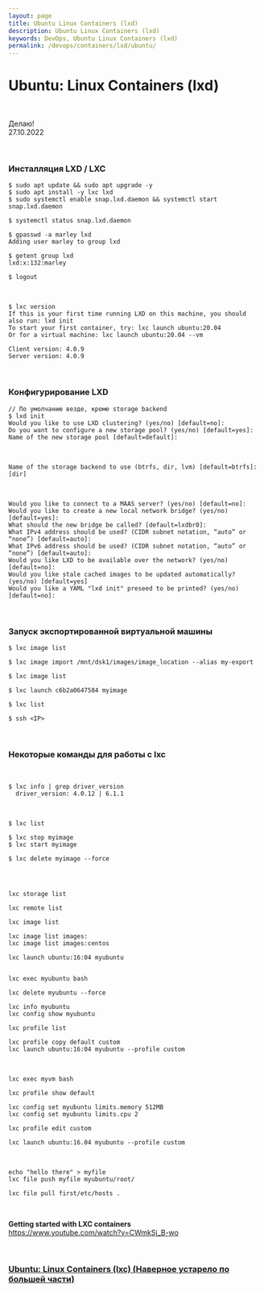 ```yaml
---
layout: page
title: Ubuntu Linux Containers (lxd)
description: Ubuntu Linux Containers (lxd)
keywords: DevOps, Ubuntu Linux Containers (lxd)
permalink: /devops/containers/lxd/ubuntu/
---
```


# Ubuntu: Linux Containers (lxd)

<br/>

Делаю!  
27.10.2022

<br/>

### Инсталляция LXD / LXC

```
$ sudo apt update && sudo apt upgrade -y
$ sudo apt install -y lxc lxd
$ sudo systemctl enable snap.lxd.daemon && systemctl start snap.lxd.daemon

$ systemctl status snap.lxd.daemon

$ gpasswd -a marley lxd
Adding user marley to group lxd

$ getent group lxd
lxd:x:132:marley

$ logout
```

<br/>

```
$ lxc version
If this is your first time running LXD on this machine, you should also run: lxd init
To start your first container, try: lxc launch ubuntu:20.04
Or for a virtual machine: lxc launch ubuntu:20.04 --vm

Client version: 4.0.9
Server version: 4.0.9

```

<br/>

### Конфигурирование LXD

```
// По умолчанию везде, кроме storage backend
$ lxd init
Would you like to use LXD clustering? (yes/no) [default=no]:
Do you want to configure a new storage pool? (yes/no) [default=yes]:
Name of the new storage pool [default=default]:
```

<br/>

```
Name of the storage backend to use (btrfs, dir, lvm) [default=btrfs]: [dir]
```

<br/>

```
Would you like to connect to a MAAS server? (yes/no) [default=no]:
Would you like to create a new local network bridge? (yes/no) [default=yes]:
What should the new bridge be called? [default=lxdbr0]:
What IPv4 address should be used? (CIDR subnet notation, “auto” or “none”) [default=auto]:
What IPv6 address should be used? (CIDR subnet notation, “auto” or “none”) [default=auto]:
Would you like LXD to be available over the network? (yes/no) [default=no]:
Would you like stale cached images to be updated automatically? (yes/no) [default=yes]
Would you like a YAML "lxd init" preseed to be printed? (yes/no) [default=no]:
```

<br/>

### Запуск экспортированной виртуальной машины

```
$ lxc image list
```

```
$ lxc image import /mnt/dsk1/images/image_location --alias my-export
```

```
$ lxc image list
```

```
$ lxc launch c6b2a0647584 myimage
```

```
$ lxc list
```

```
$ ssh <IP>
```

<br/>

### Некоторые команды для работы с lxc

<br/>

```
$ lxc info | grep driver_version
  driver_version: 4.0.12 | 6.1.1
```

<br/>

```
$ lxc list

$ lxc stop myimage
$ lxc start myimage

$ lxc delete myimage --force




lxc storage list

lxc remote list

lxc image list

lxc image list images:
lxc image list images:centos

lxc launch ubuntu:16:04 myubuntu


lxc exec myubuntu bash

lxc delete myubuntu --force

lxc info myubuntu
lxc config show myubuntu

lxc profile list

lxc profile copy default custom
lxc launch ubuntu:16:04 myubuntu --profile custom
```

<br/>

```
lxc exec myvm bash

lxc profile show default

lxc config set myubuntu limits.memory 512MB
lxc config set myubuntu limits.cpu 2

lxc profile edit custom

lxc launch ubuntu:16.04 myubuntu --profile custom
```

<br/>

```
echo "hello there" > myfile
lxc file push myfile myubuntu/root/

lxc file pull first/etc/hosts .
```

<br/>

**Getting started with LXC containers**  
https://www.youtube.com/watch?v=CWmkSj_B-wo

<br/>

### [Ubuntu: Linux Containers (lxc) (Наверное устарело по большей части)](/devops/containers/lxd/ubuntu/archive/)
